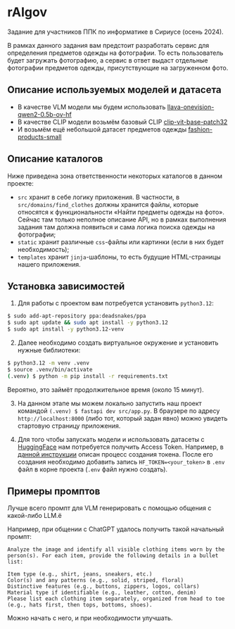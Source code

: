 # rAIgov

Задание для участников ППК по информатике в Сириусе (осень 2024).

В рамках данного задания вам предстоит разработать сервис для определения предметов одежды на фотографии. То есть пользователь будет загружать фотографию, а сервис в ответ выдаст отдельные фотографии предметов одежды, присутствующие на загруженном фото. 


## Описание используемых моделей и датасета

- В качестве VLM модели мы будем использовать [llava-onevision-qwen2-0.5b-ov-hf](https://huggingface.co/llava-hf/llava-onevision-qwen2-0.5b-ov-hf)
- В качестве CLIP модели возьмём базовый CLIP [clip-vit-base-patch32](https://huggingface.co/openai/clip-vit-base-patch32)
- И возьмём ещё небольшой датасет предметов одежды [fashion-products-small](https://huggingface.co/datasets/ceyda/fashion-products-small)


## Описание каталогов

Ниже приведена зона ответственности некоторых каталогов в данном проекте:

- `src` хранит в себе логику приложения. В частности, в `src/domains/find_clothes` должны хранится файлы, которые относятся к функциональности «Найти предметы одежды на фото». Сейчас там только неполное описание API, но в рамках выполнения задания там должна появиться и сама логика поиска одежды на фотографии;
- `static` хранит различные `css`-файлы или картинки (если в них будет необходимость);
- `templates` хранит `jinja`-шаблоны, то есть будущие HTML-страницы нашего приложения.


## Установка зависимостей

1. Для работы с проектом вам потребуется установить `python3.12`:

```bash
$ sudo add-apt-repository ppa:deadsnakes/ppa
$ sudo apt update && sudo apt install -y python3.12
$ sudo apt install -y python3.12-venv
```

2. Далее необходимо создать виртуальное окружение и установить нужные библиотеки:

```bash
$ python3.12 -m venv .venv
$ source .venv/bin/activate
(.venv) $ python -m pip install -r requirements.txt
```

Вероятно, это займёт продолжительное время (около 15 минут).


3. На данном этапе мы можем локально запустить наш проект командой `(.venv) $ fastapi dev src/app.py`. В браузере по адресу `http://localhost:8000` (либо тот, который задан явно) можно увидеть стартовую страницу приложения.

4. Для того чтобы запускать модели и использовать датасеты с [HuggingFace](https://huggingface.co/) нам потребуется получить Access Token. Например, в [данной инструкции](https://obnimorda.ru/guides/huggingface/gated-models/#%D1%81%D0%BE%D0%B7%D0%B4%D0%B0%D0%BD%D0%B8%D0%B5-%D1%82%D0%BE%D0%BA%D0%B5%D0%BD%D0%B0) описан процесс создания токена. После его создания необходимо добавить запись `HF_TOKEN=<your_token>` в `.env` файл в корне проекта (`.env` файл нужно создать).


## Примеры промптов

Лучше всего промпт для VLM генерировать с помощью общения с какой-либо LLM.ё

Например, при общении с ChatGPT удалось получить такой начальный промпт:

```
Analyze the image and identify all visible clothing items worn by the person(s). For each item, provide the following details in a bullet list:

Item type (e.g., shirt, jeans, sneakers, etc.)
Color(s) and any patterns (e.g., solid, striped, floral)
Distinctive features (e.g., buttons, zippers, logos, collars)
Material type if identifiable (e.g., leather, cotton, denim)
Please list each clothing item separately, organized from head to toe (e.g., hats first, then tops, bottoms, shoes).
```

Можно начать с него, и при необходимости улучшать.
